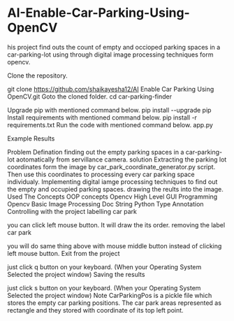 # AI-Enable-Car-Parking-Using-OpenCV
his project find outs the count of empty and occioped parking spaces in a car-parking-lot using through digital image processing techniques form opencv.

Clone the repository.

git clone https://github.com/shaikayesha12/AI Enable Car Parking Using OpenCV.git
Goto the cloned folder.
cd car-parking-finder

Upgrade pip with mentioned command below.
pip install --upgrade pip
Install requirements with mentioned command below.
pip install -r requirements.txt
Run the code with mentioned command below.
app.py

Example Results


Problem Defination
finding out the empty parking spaces in a car-parking-lot aotomatically from servillance camera.
solution
Extracting the parking lot coordinates form the image by car_park_coordinate_generator.py script.
Then use this coordinates to processing every car parking space individualy.
Implementing digital iamge processing techniques to find out the empty and occupied parking spaces.
drawing the reults into the image.
Used The Concepts
OOP concepts
Opencv High Level GUI Programming
Opencv Basic Image Processing
Doc String
Python Type Annotation
Controlling with the project
labelling car park

you can click left mouse button. It will draw the its order.
removing the label car park

you will do same thing above with mouse middle button instead of clicking left mouse button.
Exit from the project

just click q button on your keyboard. (When your Operating System Selected the project window)
Saving the results

just click s button on your keyboard. (When your Operating System Selected the project window)
Note
CarParkingPos is a pickle file which stores the empty car parking positions. The car park areas represented as rectangle and they stored with coordinate of its top left point.
